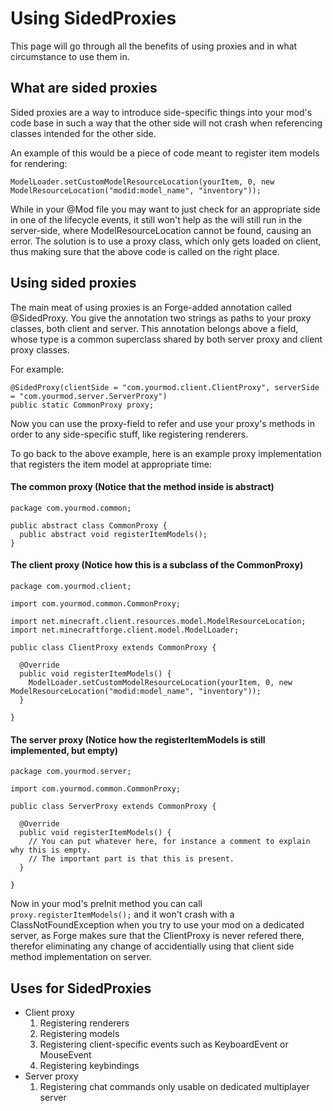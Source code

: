 Using SidedProxies
===================

This page will go through all the benefits of using proxies and in what circumstance to use them in.

What are sided proxies
----------------------
Sided proxies are a way to introduce side-specific things into your mod's code base in such a way that the other side will not crash when referencing classes intended for the other side.

An example of this would be a piece of code meant to register item models for rendering:

```
ModelLoader.setCustomModelResourceLocation(yourItem, 0, new ModelResourceLocation("modid:model_name", "inventory"));
```

While in your @Mod file you may want to just check for an appropriate side in one of the lifecycle events, it still won't help as the will still run in the server-side, where ModelResourceLocation cannot be found, causing an error.
The solution is to use a proxy class, which only gets loaded on client, thus making sure that the above code is called on the right place.

Using sided proxies
-------------------

The main meat of using proxies is an Forge-added annotation called @SidedProxy. You give the annotation two strings as paths to your proxy classes, both client and server.
This annotation belongs above a field, whose type is a common superclass shared by both server proxy and client proxy classes.

For example:

```
@SidedProxy(clientSide = "com.yourmod.client.ClientProxy", serverSide = "com.yourmod.server.ServerProxy")
public static CommonProxy proxy;
```

Now you can use the proxy-field to refer and use your proxy's methods in order to any side-specific stuff, like registering renderers.

To go back to the above example, here is an example proxy implementation that registers the item model at appropriate time:

#### The common proxy (Notice that the method inside is abstract)
```
package com.yourmod.common;

public abstract class CommonProxy {
  public abstract void registerItemModels();
}
```

#### The client proxy (Notice how this is a subclass of the CommonProxy)
```
package com.yourmod.client;

import com.yourmod.common.CommonProxy;

import net.minecraft.client.resources.model.ModelResourceLocation;
import net.minecraftforge.client.model.ModelLoader;

public class ClientProxy extends CommonProxy {

  @Override
  public void registerItemModels() {
    ModelLoader.setCustomModelResourceLocation(yourItem, 0, new ModelResourceLocation("modid:model_name", "inventory"));
  }

}
```

#### The server proxy (Notice how the registerItemModels is still implemented, but empty)
```
package com.yourmod.server;

import com.yourmod.common.CommonProxy;

public class ServerProxy extends CommonProxy {

  @Override
  public void registerItemModels() {
    // You can put whatever here, for instance a comment to explain why this is empty.
    // The important part is that this is present.
  }

}
```

Now in your mod's preInit method you can call ```proxy.registerItemModels();``` and it won't crash with a ClassNotFoundException when you try to use your mod on a dedicated server, as Forge makes sure that the ClientProxy is never refered there, therefor eliminating any change of accidentially using that client side method implementation on server.

Uses for SidedProxies
---------------------

* Client proxy
  1. Registering renderers
  2. Registering models
  3. Registering client-specific events such as KeyboardEvent or MouseEvent
  4. Registering keybindings
* Server proxy
  1. Registering chat commands only usable on dedicated multiplayer server
